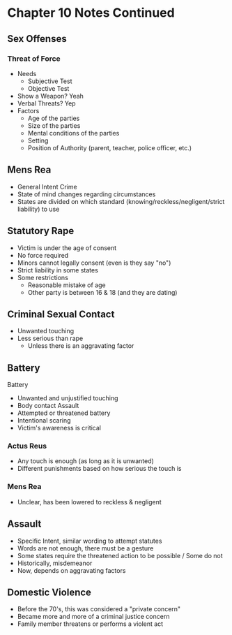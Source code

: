 # Chapter 10 Notes Continued

## Sex Offenses

### Threat of Force

- Needs
	- Subjective Test
	- Objective Test
- Show a Weapon? Yeah
- Verbal Threats? Yep
- Factors
	- Age of the parties
	- Size of the parties
	- Mental conditions of the parties
	- Setting
	- Position of Authority (parent, teacher, police officer, etc.)

## Mens Rea

- General Intent Crime
- State of mind changes regarding circumstances
- States are divided on which standard (knowing/reckless/negligent/strict liability) to use

## Statutory Rape

- Victim is under the age of consent
- No force required
- Minors cannot legally consent (even is they say "no")
- Strict liability in some states
- Some restrictions
	- Reasonable mistake of age
	- Other party is between 16 & 18 (and they are dating)

## Criminal Sexual Contact

- Unwanted touching
- Less serious than rape
	- Unless there is an aggravating factor

## Battery

Battery
- Unwanted and unjustified touching
- Body contact
Assault
- Attempted or threatened battery
- Intentional scaring
- Victim's awareness is critical

### Actus Reus

- Any touch is enough (as long as it is unwanted)
- Different punishments based on how serious the touch is

### Mens Rea

- Unclear, has been lowered to reckless & negligent

## Assault

- Specific Intent, similar wording to attempt statutes
- Words are not enough, there must be a gesture
- Some states require the threatened action to be possible / Some do not
- Historically, misdemeanor
- Now, depends on aggravating factors

## Domestic Violence

- Before the 70's, this was considered a "private concern"
- Became more and more of a criminal justice concern
- Family member threatens or performs a violent act